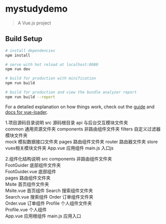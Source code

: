 # mystudydemo

> A Vue.js project

## Build Setup

``` bash
# install dependencies
npm install

# serve with hot reload at localhost:8080
npm run dev

# build for production with minification
npm run build

# build for production and view the bundle analyzer report
npm run build --report
```

For a detailed explanation on how things work, check out the [guide](http://vuejs-templates.github.io/webpack/) and [docs for vue-loader](http://vuejs.github.io/vue-loader).


1.项目源码目录说明
src 源码根目录
    api 与后台交互模块文件夹    
    common  通用资源文件夹
    components  非路由组件文件夹
    filters   自定义过滤器模块文件夹  
    mock    模拟数据接口文件夹
    pages   路由组件文件夹
    router  路由器文件夹
    store   vuex相关模块文件夹
        App.vue 应用组件
        main.js 入口js



2.组件化结构说明
src
        components           非路由组件文件夹   
                FootGuider         底部组件文件夹     
                   FootGuider.vue       底部组件  
        pages                路由组件文件夹   
                Msite              首页组件文件夹     
                   Msite.vue            首页组件
                Search             搜索组件文件夹     
                   Search.vue           搜索组件
                Order              订单组件文件夹     
                   Order.vue            订单组件
                Profile            个人组件文件夹     
                   Profile.vue          个人组件                          
        App.vue         应用根组件
        main.js         应用入口
